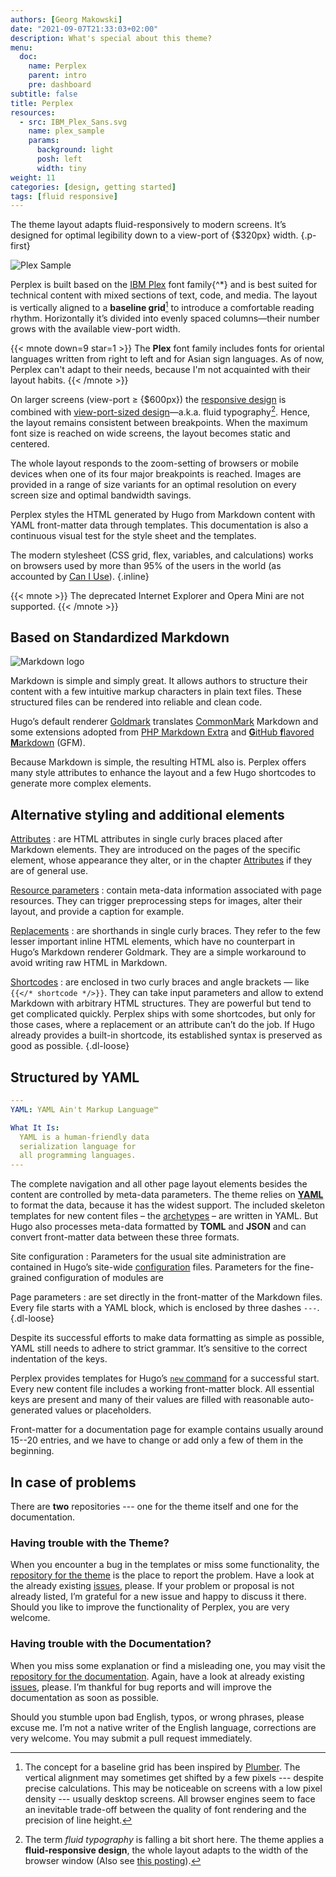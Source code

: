 ```yaml
---
authors: [Georg Makowski]
date: "2021-09-07T21:33:03+02:00"
description: What's special about this theme?
menu:
  doc:
    name: Perplex
    parent: intro
    pre: dashboard
subtitle: false
title: Perplex
resources:
  - src: IBM_Plex_Sans.svg
    name: plex_sample
    params:
      background: light
      posh: left
      width: tiny
weight: 11
categories: [design, getting started]
tags: [fluid responsive]
---
```


The theme layout adapts fluid-responsively to modern screens. It’s designed for optimal legibility down to a view-port of {$320px} width.
{.p-first} <!--more-->

![Plex Sample](plex_sample)

Perplex is built based on the [IBM Plex][plex] font family{^\*} and is best suited for technical content with mixed sections of text, code, and media. The layout is vertically aligned to a **baseline grid**[^1] to introduce a comfortable reading rhythm. Horizontally it’s divided into evenly spaced columns—their number grows with the available view-port width.

{{< mnote down=9 star=1 >}}
The **Plex** font family includes fonts for oriental languages written from right to left and for Asian sign languages. As of now, Perplex can't adapt to their needs, because I'm not acquainted with their layout habits.
{{< /mnote >}}

On larger screens (view-port &ge; {$600px}) the [responsive design][rd] is combined with [view-port-sized design][ptres]—a.k.a. fluid typography[^2]. Hence, the layout remains consistent between breakpoints. When the maximum font size is reached on wide screens, the layout becomes static and centered. 

The whole layout responds to the zoom-setting of browsers or mobile devices when one of its four major breakpoints is reached. Images are provided in a range of size variants for an optimal resolution on every screen size and optimal bandwidth savings.

Perplex styles the HTML generated by Hugo from Markdown content with YAML front-matter data through templates. This documentation is also a continuous visual test for the style sheet and the templates.

The modern stylesheet (CSS grid, flex, variables, and calculations) works on browsers used by more than 95\% of the users in the world (as accounted by [Can I Use](https://caniuse.com)).
{.inline}

{{< mnote >}}
The deprecated Internet Explorer and Opera Mini are not supported.
{{< /mnote >}}

## Based on Standardized Markdown

![Markdown logo](markdownlogo?ph=left&w=tiny)

Markdown is simple and simply great. It allows authors to structure their content with a few intuitive markup characters in plain text files. These structured files can be rendered into reliable and clean code.

Hugo’s default renderer [Goldmark][gmark] translates [CommonMark][cmark] Markdown and some extensions adopted from [PHP Markdown Extra][phpmex] and [**G**itHub **f**lavored **M**arkdown][gfmspec] (GFM).

Because Markdown is simple, the resulting HTML also is. Perplex offers many style attributes to enhance the layout and a few Hugo shortcodes to generate more complex elements.

## Alternative styling and additional elements

[Attributes](/doc/enhancing/attribute)
: are HTML attributes in single curly braces placed after Markdown elements. They are introduced on the pages of the specific element, whose appearance they alter, or in the chapter [Attributes](/doc/enhancing/attribute) if they are of general use.

[Resource parameters](/doc/enhancing/image)
: contain meta-data information associated with page resources. They can trigger preprocessing steps for images, alter their layout, and provide a caption for example.

[Replacements](/doc/enhancing/replace)
: are shorthands in single curly braces. They refer to the few lesser important inline HTML elements, which have no counterpart in Hugo’s Markdown renderer Goldmark. They are a simple workaround to avoid writing raw HTML in Markdown.

[Shortcodes](/doc/enhancing/shortcode)
: are enclosed in two curly braces and angle brackets — like `{{</* shortcode */>}}`. They can take input parameters and allow to extend Markdown with arbitrary HTML structures. They are powerful but tend to get complicated quickly. Perplex ships with some shortcodes, but only for those cases, where a replacement or an attribute can’t do the job. If Hugo already provides a built-in shortcode, its established syntax is preserved as good as possible.
{.dl-loose}

## Structured by YAML

```yaml {.left}
---
YAML: YAML Ain't Markup Language™

What It Is:
  YAML is a human-friendly data 
  serialization language for 
  all programming languages.
---
```

The complete navigation and all other page layout elements besides the content are controlled by meta-data parameters. The theme relies on [**YAML**](https://yaml.org) to format the data, because it has the widest support. The included skeleton templates for new content files – the [archetypes](doc/appendix/archetypes) – are written in YAML. But Hugo also processes meta-data formatted by **TOML** and **JSON** and can convert front-matter data between these three formats.

Site configuration
: Parameters for the usual site administration are contained in Hugo’s site-wide [configuration][conf] files. Parameters for the fine-grained configuration of modules are 

Page parameters
: are set directly in the front-matter of the Markdown files. Every file starts with a YAML block, which is enclosed by three dashes `---`.
{.dl-loose}

Despite its successful efforts to make data formatting as simple as possible, YAML still needs to adhere to strict grammar. It’s sensitive to the correct indentation of the keys.

Perplex provides templates for Hugo’s [`new` command][new] for a successful start. Every new content file includes a working front-matter block. All essential keys are present and many of their values are filled with reasonable auto-generated values or placeholders.

Front-matter for a documentation page for example contains usually around 15--20 entries, and we have to change or add only a few of them in the beginning.

## In case of problems

There are **two** repositories --- one for the theme itself and one for the documentation.

### Having trouble with the Theme?

When you encounter a bug in the templates or miss some functionality, the [repository for the theme][theme] is the place to report the problem. Have a look at the already existing [issues][issue], please. If your problem or proposal is not already listed, I’m grateful for a new issue and happy to discuss it there. Should you like to improve the functionality of Perplex, you are very welcome.

### Having trouble with the Documentation?

When you miss some explanation or find a misleading one, you may visit the [repository for the documentation][doc]. Again, have a look at already existing [issues][docissue], please. I’m thankful for bug reports and will improve the documentation as soon as possible.

Should you stumble upon bad English, typos, or wrong phrases, please excuse me. I’m not a native writer of the English language, corrections are very welcome. You may submit a pull request immediately.  

[^1]: The concept for a baseline grid has been inspired by [Plumber][plumber]. The vertical alignment may sometimes get shifted by a few pixels --- despite precise calculations. This may be noticeable on screens with a low pixel density --- usually desktop screens. All browser engines seem to face an inevitable trade-off between the quality of font rendering and the precision of line height.

[^2]: The term _fluid typography_ is falling a bit short here. The theme applies a **fluid-responsive design**, the whole layout adapts to the width of the browser window (Also see [this posting](/blog/accessibility-of-fluid-typography)).

[plex]: https://ibm.com/plex
[rd]: https://alistapart.com/article/responsive-web-design
[ptres]: https://practicaltypography.com/responsive-web-design.html
[theme]: https://github.com/bowman2001/perplex
[issue]: https://github.com/bowman2001/perplex/issues
[doc]: https://github.com/bowman2001/perplexdoc
[docissue]: https://github.com/bowman2001/perplexdoc/issues
[cmark]: https://commonmark.org "CommonMark project site"
[gmark]: https://github.com/yuin/goldmark "Goldmark repository"
[phpmex]: https://michelf.ca/projects/php-markdown/extra/ "PHP Markdown Extra site"
[gfmspec]: https://github.github.com/gfm "GitHub Flavored Markdown Specification"
[plumber]: https://jamonserrano.github.io/plumber-sass
[conf]: /doc/appendix/config/hugoyaml
[new]: /doc/intro/workflow/local-server#your-first-content
